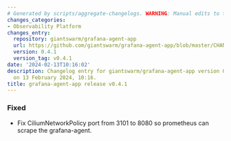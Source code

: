 ```yaml
---
# Generated by scripts/aggregate-changelogs. WARNING: Manual edits to this files will be overwritten.
changes_categories:
- Observability Platform
changes_entry:
  repository: giantswarm/grafana-agent-app
  url: https://github.com/giantswarm/grafana-agent-app/blob/master/CHANGELOG.md#041---2024-02-13
  version: 0.4.1
  version_tag: v0.4.1
date: '2024-02-13T10:16:02'
description: Changelog entry for giantswarm/grafana-agent-app version 0.4.1, published
  on 13 February 2024, 10:16.
title: grafana-agent-app release v0.4.1
---
```


### Fixed
- Fix CiliumNetworkPolicy port from 3101 to 8080 so prometheus can scrape the grafana-agent.
